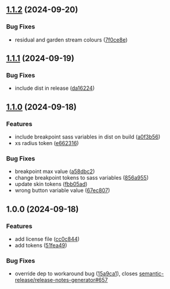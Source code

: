## [1.1.2](https://github.com/etchteam/mobius-tokens/compare/v1.1.1...v1.1.2) (2024-09-20)

### Bug Fixes

* residual and garden stream colours ([7f0ce8e](https://github.com/etchteam/mobius-tokens/commit/7f0ce8e03f66e522f6dec7b6c34acf346b850069))

## [1.1.1](https://github.com/etchteam/mobius-tokens/compare/v1.1.0...v1.1.1) (2024-09-19)

### Bug Fixes

* include dist in release ([da16224](https://github.com/etchteam/mobius-tokens/commit/da16224653d1c877d2adf3a8df9806fc6a2fb502))

## [1.1.0](https://github.com/etchteam/mobius-tokens/compare/v1.0.0...v1.1.0) (2024-09-18)

### Features

* include breakpoint sass variables in dist on build ([a0f3b56](https://github.com/etchteam/mobius-tokens/commit/a0f3b566b5584b93a535bb187b09315beca71ff5))
* xs radius token ([e662316](https://github.com/etchteam/mobius-tokens/commit/e66231659317d467bef465a434d42497878d23d4))

### Bug Fixes

* breakpoint max value ([a58dbc2](https://github.com/etchteam/mobius-tokens/commit/a58dbc264385e0ea14c6204f99a2e00e979fba4d))
* change breakpoint tokens to sass variables ([856a955](https://github.com/etchteam/mobius-tokens/commit/856a955fa83e16233c41fd3a53ebab7c889adff6))
* update skin tokens ([fbb05ad](https://github.com/etchteam/mobius-tokens/commit/fbb05ad9ff6a55040e02b5fa5475882167e615aa))
* wrong button variable value ([67ec807](https://github.com/etchteam/mobius-tokens/commit/67ec8073ead850570e1b707c2eddaf323cfaff1a))

## 1.0.0 (2024-09-18)

### Features

* add license file ([cc0c844](https://github.com/etchteam/mobius-tokens/commit/cc0c844dc6d4fee6d14d55fa40578d3826bde594))
* add tokens ([51fea49](https://github.com/etchteam/mobius-tokens/commit/51fea49c748858bac860bebac16acae6aa2e2c8a))

### Bug Fixes

* override dep to workaround bug ([15a9ca1](https://github.com/etchteam/mobius-tokens/commit/15a9ca1663dd985503d42bd6b192762f126cdc67)), closes [semantic-release/release-notes-generator#657](https://github.com/semantic-release/release-notes-generator/issues/657)
